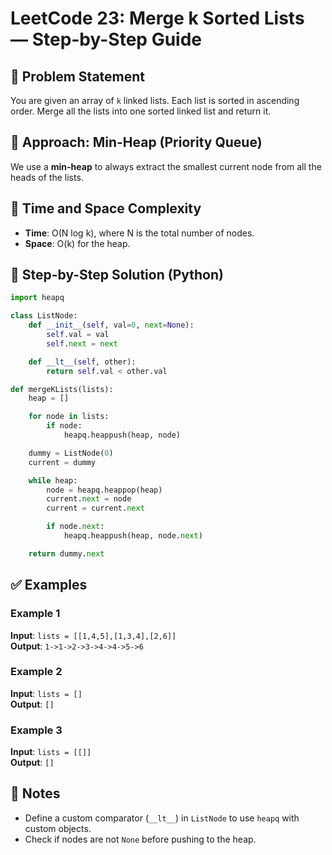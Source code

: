 
# LeetCode 23: Merge k Sorted Lists — Step-by-Step Guide

## 🧩 Problem Statement

You are given an array of `k` linked lists. Each list is sorted in ascending order. Merge all the lists into one sorted linked list and return it.

## 🧠 Approach: Min-Heap (Priority Queue)

We use a **min-heap** to always extract the smallest current node from all the heads of the lists.

## 🧮 Time and Space Complexity

- **Time**: O(N log k), where N is the total number of nodes.
- **Space**: O(k) for the heap.

## 🔧 Step-by-Step Solution (Python)

```python
import heapq

class ListNode:
    def __init__(self, val=0, next=None):
        self.val = val
        self.next = next

    def __lt__(self, other):
        return self.val < other.val

def mergeKLists(lists):
    heap = []

    for node in lists:
        if node:
            heapq.heappush(heap, node)

    dummy = ListNode(0)
    current = dummy

    while heap:
        node = heapq.heappop(heap)
        current.next = node
        current = current.next

        if node.next:
            heapq.heappush(heap, node.next)

    return dummy.next
```

## ✅ Examples

### Example 1
**Input**: `lists = [[1,4,5],[1,3,4],[2,6]]`  
**Output**: `1->1->2->3->4->4->5->6`

### Example 2
**Input**: `lists = []`  
**Output**: `[]`

### Example 3
**Input**: `lists = [[]]`  
**Output**: `[]`

## 📌 Notes

- Define a custom comparator (`__lt__`) in `ListNode` to use `heapq` with custom objects.
- Check if nodes are not `None` before pushing to the heap.
